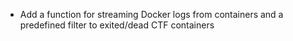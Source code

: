- Add a function for streaming Docker logs from containers and a predefined filter to exited/dead CTF containers